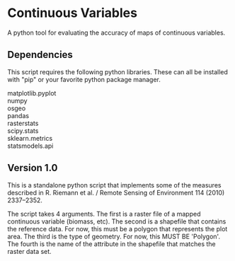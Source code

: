 # Continuous Variables
A python tool for evaluating the accuracy of maps of continuous variables.

## Dependencies
This script requires the following python libraries. These can all be installed
with "pip" or your favorite python package manager.

matplotlib.pyplot  
numpy  
osgeo  
pandas  
rasterstats  
scipy.stats  
sklearn.metrics  
statsmodels.api  

## Version 1.0
This is a standalone python script that implements some of the measures described
in R. Riemann et al. / Remote Sensing of Environment 114 (2010) 2337–2352.

The script takes 4 arguments. The first is a raster file of a mapped continuous 
variable (biomass, etc). The second is a shapefile that contains the reference 
data. For now, this must be a polygon that represents the plot area. The third is
the type of geometry. For now, this MUST BE 'Polygon'. The fourth is the name of
the attribute in the shapefile that matches the raster data set. 


